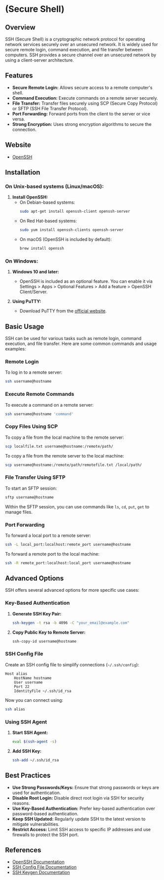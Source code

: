 # (Secure Shell)

## Overview
SSH (Secure Shell) is a cryptographic network protocol for operating network services securely over an unsecured network. It is widely used for secure remote login, command execution, and file transfer between computers. SSH provides a secure channel over an unsecured network by using a client-server architecture.

## Features
- **Secure Remote Login:** Allows secure access to a remote computer's shell.
- **Command Execution:** Execute commands on a remote server securely.
- **File Transfer:** Transfer files securely using SCP (Secure Copy Protocol) or SFTP (SSH File Transfer Protocol).
- **Port Forwarding:** Forward ports from the client to the server or vice versa.
- **Strong Encryption:** Uses strong encryption algorithms to secure the connection.

## Website
- [OpenSSH](https://www.openssh.com/)

## Installation

### On Unix-based systems (Linux/macOS):
1. **Install OpenSSH:**
   - On Debian-based systems:
     ```sh
     sudo apt-get install openssh-client openssh-server
     ```
   - On Red Hat-based systems:
     ```sh
     sudo yum install openssh-clients openssh-server
     ```
   - On macOS (OpenSSH is included by default):
     ```sh
     brew install openssh
     ```

### On Windows:
1. **Windows 10 and later:**
   - OpenSSH is included as an optional feature. You can enable it via Settings > Apps > Optional Features > Add a feature > OpenSSH Client/Server.

2. **Using PuTTY:**
   - Download PuTTY from the [official website](https://www.chiark.greenend.org.uk/~sgtatham/putty/latest.html).

## Basic Usage
SSH can be used for various tasks such as remote login, command execution, and file transfer. Here are some common commands and usage examples:

### Remote Login
To log in to a remote server:
```sh
ssh username@hostname
```

### Execute Remote Commands
To execute a command on a remote server:
```sh
ssh username@hostname 'command'
```

### Copy Files Using SCP
To copy a file from the local machine to the remote server:
```sh
scp localfile.txt username@hostname:/remote/path/
```

To copy a file from the remote server to the local machine:
```sh
scp username@hostname:/remote/path/remotefile.txt /local/path/
```

### File Transfer Using SFTP
To start an SFTP session:
```sh
sftp username@hostname
```
Within the SFTP session, you can use commands like `ls`, `cd`, `put`, `get` to manage files.

### Port Forwarding
To forward a local port to a remote server:
```sh
ssh -L local_port:localhost:remote_port username@hostname
```

To forward a remote port to the local machine:
```sh
ssh -R remote_port:localhost:local_port username@hostname
```

## Advanced Options
SSH offers several advanced options for more specific use cases:

### Key-Based Authentication
1. **Generate SSH Key Pair:**
   ```sh
   ssh-keygen -t rsa -b 4096 -C "your_email@example.com"
   ```

2. **Copy Public Key to Remote Server:**
   ```sh
   ssh-copy-id username@hostname
   ```

### SSH Config File
Create an SSH config file to simplify connections (`~/.ssh/config`):
```plaintext
Host alias
    HostName hostname
    User username
    Port 22
    IdentityFile ~/.ssh/id_rsa
```
Now you can connect using:
```sh
ssh alias
```

### Using SSH Agent
1. **Start SSH Agent:**
   ```sh
   eval $(ssh-agent -s)
   ```

2. **Add SSH Key:**
   ```sh
   ssh-add ~/.ssh/id_rsa
   ```

## Best Practices
- **Use Strong Passwords/Keys:** Ensure that strong passwords or keys are used for authentication.
- **Disable Root Login:** Disable direct root login via SSH for security reasons.
- **Use Key-Based Authentication:** Prefer key-based authentication over password-based authentication.
- **Keep SSH Updated:** Regularly update SSH to the latest version to mitigate vulnerabilities.
- **Restrict Access:** Limit SSH access to specific IP addresses and use firewalls to protect the SSH port.

## References
- [OpenSSH Documentation](https://www.openssh.com/manual.html)
- [SSH Config File Documentation](https://linux.die.net/man/5/ssh_config)
- [SSH Keygen Documentation](https://linux.die.net/man/1/ssh-keygen)
